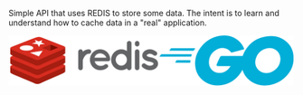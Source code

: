 
Simple API that uses REDIS to store some data.
The intent is to learn and understand how to cache data in a "real" application.

<img title="redis logo" alt="redis logo" src="/img/1_CH95OHk2mZpGM2gvuN-vqA.png">


